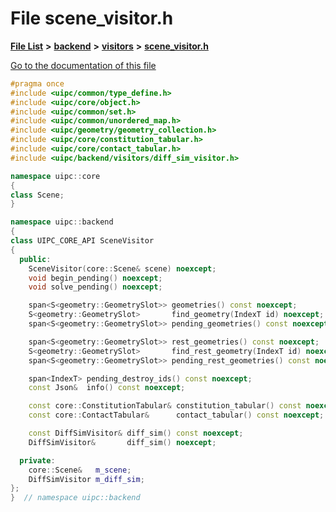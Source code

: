 

# File scene\_visitor.h

[**File List**](files.md) **>** [**backend**](dir_53d62147b82bd29328805b2087bd1012.md) **>** [**visitors**](dir_007753111df00039ee3ec058cc286377.md) **>** [**scene\_visitor.h**](scene__visitor_8h.md)

[Go to the documentation of this file](scene__visitor_8h.md)


```C++
#pragma once
#include <uipc/common/type_define.h>
#include <uipc/core/object.h>
#include <uipc/common/set.h>
#include <uipc/common/unordered_map.h>
#include <uipc/geometry/geometry_collection.h>
#include <uipc/core/constitution_tabular.h>
#include <uipc/core/contact_tabular.h>
#include <uipc/backend/visitors/diff_sim_visitor.h>

namespace uipc::core
{
class Scene;
}

namespace uipc::backend
{
class UIPC_CORE_API SceneVisitor
{
  public:
    SceneVisitor(core::Scene& scene) noexcept;
    void begin_pending() noexcept;
    void solve_pending() noexcept;

    span<S<geometry::GeometrySlot>> geometries() const noexcept;
    S<geometry::GeometrySlot>       find_geometry(IndexT id) noexcept;
    span<S<geometry::GeometrySlot>> pending_geometries() const noexcept;

    span<S<geometry::GeometrySlot>> rest_geometries() const noexcept;
    S<geometry::GeometrySlot>       find_rest_geometry(IndexT id) noexcept;
    span<S<geometry::GeometrySlot>> pending_rest_geometries() const noexcept;

    span<IndexT> pending_destroy_ids() const noexcept;
    const Json&  info() const noexcept;

    const core::ConstitutionTabular& constitution_tabular() const noexcept;
    const core::ContactTabular&      contact_tabular() const noexcept;

    const DiffSimVisitor& diff_sim() const noexcept;
    DiffSimVisitor&       diff_sim() noexcept;

  private:
    core::Scene&   m_scene;
    DiffSimVisitor m_diff_sim;
};
}  // namespace uipc::backend
```



